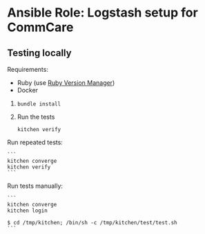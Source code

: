 # Ansible Role: Logstash setup for CommCare

## Testing locally

Requirements:
* Ruby (use [Ruby Version Manager](https://rvm.io/))
* Docker

1. `bundle install`

2. Run the tests

    `kitchen verify`

Run repeated tests:

    ```
    kitchen converge
    kitchen verify
    ```

Run tests manually:

    ```
    kitchen converge
    kitchen login

    $ cd /tmp/kitchen; /bin/sh -c /tmp/kitchen/test/test.sh
    ```
